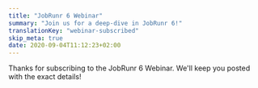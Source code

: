 ```yaml
---
title: "JobRunr 6 Webinar"
summary: "Join us for a deep-dive in JobRunr 6!"
translationKey: "webinar-subscribed"
skip_meta: true
date: 2020-09-04T11:12:23+02:00
---
```

<script src="https://cdn.jsdelivr.net/npm/js-cookie@3.0.1/dist/js.cookie.min.js"></script>
<script type="text/javascript">
	const webinarDate = new Date("2023-01-25T00:00:00.000Z");
	Cookies.set('jobrunr-webinar', 10, { expires: webinarDate })
</script>

Thanks for subscribing to the JobRunr 6 Webinar. We'll keep you posted with the exact details!

